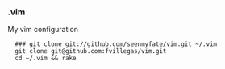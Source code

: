 ### .vim
My vim configuration

      ### git clone git://github.com/seenmyfate/vim.git ~/.vim
      git clone git@github.com:fvillegas/vim.git
      cd ~/.vim && rake


